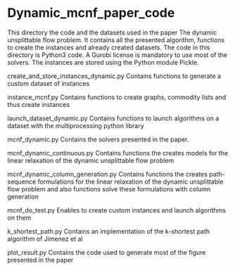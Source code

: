 # Dynamic_mcnf_paper_code

This directory the code and the datasets used in the paper The dynamic unsplittable flow problem.
It contains all the presented algorithm, functions to create the instances and already created datasets.
The code in this directory is Python3 code. A Gurobi license is mandatory to use most of the solvers. The instances are stored using the Python module Pickle.

create_and_store_instances_dynamic.py
Contains functions to generate a custom dataset of instances

instance_mcnf.py
Contains functions to create graphs, commodity lists and thus create instances

launch_dataset_dynamic.py
Contains functions to launch algorithms on a dataset with the multiprocessing python library

mcnf_dynamic.py
Contains the solvers presented in the paper.

mcnf_dynamic_continuous.py
Contains functions the creates models for the linear relaxation of the dynamic unsplittable flow problem

mcnf_dynamic_column_generation.py
Contains functions the creates path-sequence formulations for the linear relaxation of the dynamic unsplittable flow problem and also functions solve these formulations with column generation

mcnf_do_test.py
Enables to create custom instances and launch algorithms on them

k_shortest_path.py
Contains an implementation of the k-shortest path algorithm of Jimenez et al

plot_result.py
Contains the code used to generate most of the figure presented in the paper
